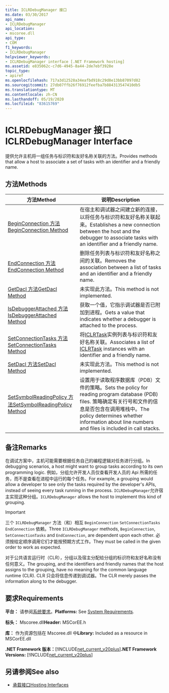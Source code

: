 ```yaml
---
title: ICLRDebugManager 接口
ms.date: 03/30/2017
api_name:
- ICLRDebugManager
api_location:
- mscoree.dll
api_type:
- COM
f1_keywords:
- ICLRDebugManager
helpviewer_keywords:
- ICLRDebugManager interface [.NET Framework hosting]
ms.assetid: e835062c-c7d6-4945-8a44-2de7ebf3928e
topic_type:
- apiref
ms.openlocfilehash: 717a3d12528a34eafbd918c29d8e13bb87097d82
ms.sourcegitcommit: 27db07ffb26f76912feefba7b884313547410db5
ms.translationtype: MT
ms.contentlocale: zh-CN
ms.lasthandoff: 05/19/2020
ms.locfileid: "83615769"
---
```

# <a name="iclrdebugmanager-interface"></a><span data-ttu-id="f7284-102">ICLRDebugManager 接口</span><span class="sxs-lookup"><span data-stu-id="f7284-102">ICLRDebugManager Interface</span></span>
<span data-ttu-id="f7284-103">提供允许主机将一组任务与标识符和友好名称关联的方法。</span><span class="sxs-lookup"><span data-stu-id="f7284-103">Provides methods that allow a host to associate a set of tasks with an identifier and a friendly name.</span></span>  
  
## <a name="methods"></a><span data-ttu-id="f7284-104">方法</span><span class="sxs-lookup"><span data-stu-id="f7284-104">Methods</span></span>  
  
|<span data-ttu-id="f7284-105">方法</span><span class="sxs-lookup"><span data-stu-id="f7284-105">Method</span></span>|<span data-ttu-id="f7284-106">说明</span><span class="sxs-lookup"><span data-stu-id="f7284-106">Description</span></span>|  
|------------|-----------------|  
|[<span data-ttu-id="f7284-107">BeginConnection 方法</span><span class="sxs-lookup"><span data-stu-id="f7284-107">BeginConnection Method</span></span>](iclrdebugmanager-beginconnection-method.md)|<span data-ttu-id="f7284-108">在宿主和调试器之间建立新的连接，以将任务与标识符和友好名称关联起来。</span><span class="sxs-lookup"><span data-stu-id="f7284-108">Establishes a new connection between the host and the debugger to associate tasks with an identifier and a friendly name.</span></span>|  
|[<span data-ttu-id="f7284-109">EndConnection 方法</span><span class="sxs-lookup"><span data-stu-id="f7284-109">EndConnection Method</span></span>](iclrdebugmanager-endconnection-method.md)|<span data-ttu-id="f7284-110">删除任务列表与标识符和友好名称之间的关联。</span><span class="sxs-lookup"><span data-stu-id="f7284-110">Removes the association between a list of tasks and an identifier and a friendly name.</span></span>|  
|[<span data-ttu-id="f7284-111">GetDacl 方法</span><span class="sxs-lookup"><span data-stu-id="f7284-111">GetDacl Method</span></span>](iclrdebugmanager-getdacl-method.md)|<span data-ttu-id="f7284-112">未实现此方法。</span><span class="sxs-lookup"><span data-stu-id="f7284-112">This method is not implemented.</span></span>|  
|[<span data-ttu-id="f7284-113">IsDebuggerAttached 方法</span><span class="sxs-lookup"><span data-stu-id="f7284-113">IsDebuggerAttached Method</span></span>](iclrdebugmanager-isdebuggerattached-method.md)|<span data-ttu-id="f7284-114">获取一个值，它指示调试器是否已附加到进程。</span><span class="sxs-lookup"><span data-stu-id="f7284-114">Gets a value that indicates whether a debugger is attached to the process.</span></span>|  
|[<span data-ttu-id="f7284-115">SetConnectionTasks 方法</span><span class="sxs-lookup"><span data-stu-id="f7284-115">SetConnectionTasks Method</span></span>](../../../../docs/framework/unmanaged-api/hosting/iclrdebugmanager-setconnectiontasks-method.md)|<span data-ttu-id="f7284-116">将[ICLRTask](iclrtask-interface.md)实例列表与标识符和友好名称关联。</span><span class="sxs-lookup"><span data-stu-id="f7284-116">Associates a list of [ICLRTask](iclrtask-interface.md) instances with an identifier and a friendly name.</span></span>|  
|[<span data-ttu-id="f7284-117">SetDacl 方法</span><span class="sxs-lookup"><span data-stu-id="f7284-117">SetDacl Method</span></span>](iclrdebugmanager-setdacl-method.md)|<span data-ttu-id="f7284-118">未实现此方法。</span><span class="sxs-lookup"><span data-stu-id="f7284-118">This method is not implemented.</span></span>|  
|[<span data-ttu-id="f7284-119">SetSymbolReadingPolicy 方法</span><span class="sxs-lookup"><span data-stu-id="f7284-119">SetSymbolReadingPolicy Method</span></span>](iclrdebugmanager-setsymbolreadingpolicy-method.md)|<span data-ttu-id="f7284-120">设置用于读取程序数据库（PDB）文件的策略。</span><span class="sxs-lookup"><span data-stu-id="f7284-120">Sets the policy for reading program database (PDB) files.</span></span> <span data-ttu-id="f7284-121">策略确定有关行号和文件的信息是否包含在调用堆栈中。</span><span class="sxs-lookup"><span data-stu-id="f7284-121">The policy determines whether information about line numbers and files is included in call stacks.</span></span>|  
  
## <a name="remarks"></a><span data-ttu-id="f7284-122">备注</span><span class="sxs-lookup"><span data-stu-id="f7284-122">Remarks</span></span>  
 <span data-ttu-id="f7284-123">在调试方案中，主机可能需要根据任务自己的编程逻辑对任务进行分组。</span><span class="sxs-lookup"><span data-stu-id="f7284-123">In debugging scenarios, a host might want to group tasks according to its own programming logic.</span></span> <span data-ttu-id="f7284-124">例如，分组允许开发人员仅查看开发人员的 Api 所需的任务，而不是查看在进程中运行的每个任务。</span><span class="sxs-lookup"><span data-stu-id="f7284-124">For example, a grouping would allow a developer to see only the tasks required by the developer's APIs, instead of seeing every task running in the process.</span></span> <span data-ttu-id="f7284-125">`ICLRDebugManager`允许宿主实现这种分组。</span><span class="sxs-lookup"><span data-stu-id="f7284-125">`ICLRDebugManager` allows the host to implement this kind of grouping.</span></span>  
  
> [!IMPORTANT]
> <span data-ttu-id="f7284-126">三个 `ICLRDebugManager` 方法（和）相互 `BeginConnection` `SetConnectionTasks` `EndConnection` 依赖。</span><span class="sxs-lookup"><span data-stu-id="f7284-126">Three `ICLRDebugManager` methods, `BeginConnection`, `SetConnectionTasks` and `EndConnection`, are dependent upon each other.</span></span> <span data-ttu-id="f7284-127">必须按给定顺序调用它们才能按预期方式工作。</span><span class="sxs-lookup"><span data-stu-id="f7284-127">They must be called in the given order to work as expected.</span></span>  
  
 <span data-ttu-id="f7284-128">对于公共语言运行时（CLR），分组以及宿主分配给分组的标识符和友好名称没有任何意义。</span><span class="sxs-lookup"><span data-stu-id="f7284-128">The grouping, and the identifiers and friendly names that the host assigns to the grouping, have no meaning for the common language runtime (CLR).</span></span> <span data-ttu-id="f7284-129">CLR 只会将信息传递到调试器。</span><span class="sxs-lookup"><span data-stu-id="f7284-129">The CLR merely passes the information along to the debugger.</span></span>  
  
## <a name="requirements"></a><span data-ttu-id="f7284-130">要求</span><span class="sxs-lookup"><span data-stu-id="f7284-130">Requirements</span></span>  
 <span data-ttu-id="f7284-131">**平台：** 请参阅[系统要求](../../get-started/system-requirements.md)。</span><span class="sxs-lookup"><span data-stu-id="f7284-131">**Platforms:** See [System Requirements](../../get-started/system-requirements.md).</span></span>  
  
 <span data-ttu-id="f7284-132">**标头：** Mscoree.dll</span><span class="sxs-lookup"><span data-stu-id="f7284-132">**Header:** MSCorEE.h</span></span>  
  
 <span data-ttu-id="f7284-133">**库：** 作为资源包括在 Mscoree.dll 中</span><span class="sxs-lookup"><span data-stu-id="f7284-133">**Library:** Included as a resource in MSCorEE.dll</span></span>  
  
 <span data-ttu-id="f7284-134">**.NET Framework 版本：**[!INCLUDE[net_current_v20plus](../../../../includes/net-current-v20plus-md.md)]</span><span class="sxs-lookup"><span data-stu-id="f7284-134">**.NET Framework Versions:** [!INCLUDE[net_current_v20plus](../../../../includes/net-current-v20plus-md.md)]</span></span>  
  
## <a name="see-also"></a><span data-ttu-id="f7284-135">另请参阅</span><span class="sxs-lookup"><span data-stu-id="f7284-135">See also</span></span>

- [<span data-ttu-id="f7284-136">承载接口</span><span class="sxs-lookup"><span data-stu-id="f7284-136">Hosting Interfaces</span></span>](hosting-interfaces.md)
